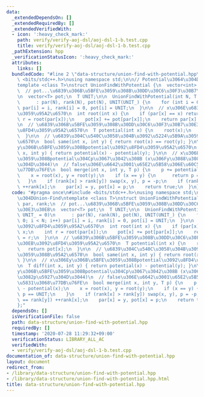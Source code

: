 ```yaml
---
data:
  _extendedDependsOn: []
  _extendedRequiredBy: []
  _extendedVerifiedWith:
  - icon: ':heavy_check_mark:'
    path: verify/verify-aoj-dsl/aoj-dsl-1-b.test.cpp
    title: verify/verify-aoj-dsl/aoj-dsl-1-b.test.cpp
  _pathExtension: hpp
  _verificationStatusIcon: ':heavy_check_mark:'
  attributes:
    links: []
  bundledCode: "#line 2 \"data-structure/union-find-with-potential.hpp\"\n#include\
    \ <bits/stdc++.h>\nusing namespace std;\n\n// Potential\u3064\u304DUnion-Find\n\
    template <class T>\nstruct UnionFindWithPotential {\n  vector<int> par, rank;\n\
    \  // pot...\u6839\u306B\u5BFE\u3059\u308B\u30DD\u30C6\u30F3\u30B7\u30E3\u30EB\
    \n  vector<T> pot;\n  T UNIT;\n\n  UnionFindWithPotential(int N, T UNIT_ = 0)\n\
    \      : par(N), rank(N), pot(N), UNIT(UNIT_) {\n    for (int i = 0; i < N; i++)\
    \ par[i] = i, rank[i] = 0, pot[i] = UNIT;\n  }\n\n  // x\u306E\u6839\u3092\u8FD4\
    \u3059\u95A2\u6570\n  int root(int x) {\n    if (par[x] == x) return x;\n    int\
    \ r = root(par[x]);\n    pot[x] += pot[par[x]];\n    return par[x] = r;\n  }\n\
    \n  // \u6839\u306B\u5BFE\u3059\u308B\u30DD\u30C6\u30F3\u30B7\u30E3\u30EB\u3092\
    \u8FD4\u3059\u95A2\u6570\n  T potential(int x) {\n    root(x);\n    return pot[x];\n\
    \  }\n\n  // \u6839\u304C\u540C\u3058\u304B\u3092\u5224\u5B9A\u3059\u308B\u95A2\
    \u6570\n  bool same(int x, int y) { return root(x) == root(y); }\n\n  // x\u306E\
    y\u306B\u5BFE\u3059\u308Bpotential\u3092\u8FD4\u3059\u95A2\u6570\n  T diff(int\
    \ x, int y) { return potential(x) - potential(y); }\n\n  // x\u306Ey\u306B\u5BFE\
    \u3059\u308Bpotential\u304Cp\u3067\u3042\u308B (x\u306Fy\u3088\u308A\u3082p\u5927\
    \u304D\u3044)\n  // false\u306E\u6642\u3001\u65E2\u5B58\u306E\u60C5\u5831\u3068\
    \u77DB\u76FE\n  bool merge(int x, int y, T p) {\n    p += potential(y) - potential(x);\n\
    \    x = root(x), y = root(y);\n    if (x == y) {\n      return p == UNIT;\n \
    \   }\n    if (rank[x] > rank[y]) swap(x, y), p = -p;\n    if (rank[x] == rank[y])\
    \ ++rank[x];\n    par[x] = y, pot[x] = p;\n    return true;\n  }\n};\n"
  code: "#pragma once\n#include <bits/stdc++.h>\nusing namespace std;\n\n// Potential\u3064\
    \u304DUnion-Find\ntemplate <class T>\nstruct UnionFindWithPotential {\n  vector<int>\
    \ par, rank;\n  // pot...\u6839\u306B\u5BFE\u3059\u308B\u30DD\u30C6\u30F3\u30B7\
    \u30E3\u30EB\n  vector<T> pot;\n  T UNIT;\n\n  UnionFindWithPotential(int N, T\
    \ UNIT_ = 0)\n      : par(N), rank(N), pot(N), UNIT(UNIT_) {\n    for (int i =\
    \ 0; i < N; i++) par[i] = i, rank[i] = 0, pot[i] = UNIT;\n  }\n\n  // x\u306E\u6839\
    \u3092\u8FD4\u3059\u95A2\u6570\n  int root(int x) {\n    if (par[x] == x) return\
    \ x;\n    int r = root(par[x]);\n    pot[x] += pot[par[x]];\n    return par[x]\
    \ = r;\n  }\n\n  // \u6839\u306B\u5BFE\u3059\u308B\u30DD\u30C6\u30F3\u30B7\u30E3\
    \u30EB\u3092\u8FD4\u3059\u95A2\u6570\n  T potential(int x) {\n    root(x);\n \
    \   return pot[x];\n  }\n\n  // \u6839\u304C\u540C\u3058\u304B\u3092\u5224\u5B9A\
    \u3059\u308B\u95A2\u6570\n  bool same(int x, int y) { return root(x) == root(y);\
    \ }\n\n  // x\u306Ey\u306B\u5BFE\u3059\u308Bpotential\u3092\u8FD4\u3059\u95A2\u6570\
    \n  T diff(int x, int y) { return potential(x) - potential(y); }\n\n  // x\u306E\
    y\u306B\u5BFE\u3059\u308Bpotential\u304Cp\u3067\u3042\u308B (x\u306Fy\u3088\u308A\
    \u3082p\u5927\u304D\u3044)\n  // false\u306E\u6642\u3001\u65E2\u5B58\u306E\u60C5\
    \u5831\u3068\u77DB\u76FE\n  bool merge(int x, int y, T p) {\n    p += potential(y)\
    \ - potential(x);\n    x = root(x), y = root(y);\n    if (x == y) {\n      return\
    \ p == UNIT;\n    }\n    if (rank[x] > rank[y]) swap(x, y), p = -p;\n    if (rank[x]\
    \ == rank[y]) ++rank[x];\n    par[x] = y, pot[x] = p;\n    return true;\n  }\n\
    };"
  dependsOn: []
  isVerificationFile: false
  path: data-structure/union-find-with-potential.hpp
  requiredBy: []
  timestamp: '2020-07-28 11:29:32+09:00'
  verificationStatus: LIBRARY_ALL_AC
  verifiedWith:
  - verify/verify-aoj-dsl/aoj-dsl-1-b.test.cpp
documentation_of: data-structure/union-find-with-potential.hpp
layout: document
redirect_from:
- /library/data-structure/union-find-with-potential.hpp
- /library/data-structure/union-find-with-potential.hpp.html
title: data-structure/union-find-with-potential.hpp
---
```

